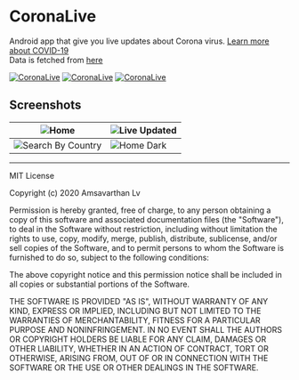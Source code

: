 # CoronaLive
Android app that give you live updates about Corona virus. [Learn more about COVID-19](https://www.who.int/emergencies/diseases/novel-coronavirus-2019)<br/>Data is fetched from [here](https://documenter.getpostman.com/view/11144369/Szf6Z9B3?version=latest#84689601-77bd-4992-a8a7-0db57be29402)

[![CoronaLive](https://forthebadge.com/images/badges/built-by-developers.svg)](https://lvamsavarthan.github.io/lvstore)
[![CoronaLive](https://forthebadge.com/images/badges/built-with-love.svg)](https://lvamsavarthan.github.io/lvstore)
[![CoronaLive](https://forthebadge.com/images/badges/built-for-android.svg)](https://lvamsavarthan.github.io/lvstore)
<br>

## Screenshots
![Home](https://github.com/lvamsavarthan/Korona/blob/master/screenshots/home.png)|![Live Updated](https://github.com/lvamsavarthan/Korona/blob/master/screenshots/live.png)
---------------------------------------------------------------------------------|---------------------------------------------------------------------------------
![Search By Country](https://github.com/lvamsavarthan/Korona/blob/master/screenshots/search.png)|![Home Dark](https://github.com/lvamsavarthan/Korona/blob/master/screenshots/home_dark.png)

--------------

MIT License

Copyright (c) 2020 Amsavarthan Lv

Permission is hereby granted, free of charge, to any person obtaining a copy
of this software and associated documentation files (the "Software"), to deal
in the Software without restriction, including without limitation the rights
to use, copy, modify, merge, publish, distribute, sublicense, and/or sell
copies of the Software, and to permit persons to whom the Software is
furnished to do so, subject to the following conditions:

The above copyright notice and this permission notice shall be included in all
copies or substantial portions of the Software.

THE SOFTWARE IS PROVIDED "AS IS", WITHOUT WARRANTY OF ANY KIND, EXPRESS OR
IMPLIED, INCLUDING BUT NOT LIMITED TO THE WARRANTIES OF MERCHANTABILITY,
FITNESS FOR A PARTICULAR PURPOSE AND NONINFRINGEMENT. IN NO EVENT SHALL THE
AUTHORS OR COPYRIGHT HOLDERS BE LIABLE FOR ANY CLAIM, DAMAGES OR OTHER
LIABILITY, WHETHER IN AN ACTION OF CONTRACT, TORT OR OTHERWISE, ARISING FROM,
OUT OF OR IN CONNECTION WITH THE SOFTWARE OR THE USE OR OTHER DEALINGS IN THE
SOFTWARE.
